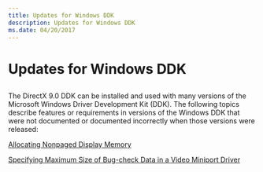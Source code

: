```yaml
---
title: Updates for Windows DDK
description: Updates for Windows DDK
ms.date: 04/20/2017
---
```


# Updates for Windows DDK


## <span id="ddk_updates_for_windows_ddk_gg"></span><span id="DDK_UPDATES_FOR_WINDOWS_DDK_GG"></span>


The DirectX 9.0 DDK can be installed and used with many versions of the Microsoft Windows Driver Development Kit (DDK). The following topics describe features or requirements in versions of the Windows DDK that were not documented or documented incorrectly when those versions were released:

[Allocating Nonpaged Display Memory](allocating-nonpaged-display-memory.md)

[Specifying Maximum Size of Bug-check Data in a Video Miniport Driver](specifying-maximum-size-of-bug-check-data-in-a-video-miniport-driver.md)

 

 





